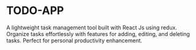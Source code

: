 # TODO-APP
 A lightweight task management tool built with React Js using redux. Organize tasks effortlessly with features for adding, editing, and deleting tasks. Perfect for personal productivity enhancement.
